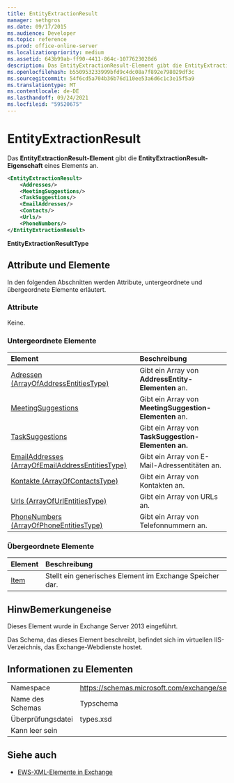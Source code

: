 ```yaml
---
title: EntityExtractionResult
manager: sethgros
ms.date: 09/17/2015
ms.audience: Developer
ms.topic: reference
ms.prod: office-online-server
ms.localizationpriority: medium
ms.assetid: 643b99ab-ff90-4411-864c-1077623028d6
description: Das EntityExtractionResult-Element gibt die EntityExtractionResult-Eigenschaft eines Elements an.
ms.openlocfilehash: b550953233999bfd9c4dc08a7f892e798029df3c
ms.sourcegitcommit: 54f6cd5a704b36b76d110ee53a6d6c1c3e15f5a9
ms.translationtype: MT
ms.contentlocale: de-DE
ms.lasthandoff: 09/24/2021
ms.locfileid: "59520675"
---
```

# <a name="entityextractionresult"></a>EntityExtractionResult

Das **EntityExtractionResult-Element** gibt die **EntityExtractionResult-Eigenschaft** eines Elements an. 
  
```XML
<EntityExtractionResult>
    <Addresses/>
    <MeetingSuggestions/>
    <TaskSuggestions/>
    <EmailAddresses/>
    <Contacts/>
    <Urls/>
    <PhoneNumbers/>
</EntityExtractionResult>
```

 **EntityExtractionResultType**
## <a name="attributes-and-elements"></a>Attribute und Elemente

In den folgenden Abschnitten werden Attribute, untergeordnete und übergeordnete Elemente erläutert.
  
### <a name="attributes"></a>Attribute

Keine.
  
### <a name="child-elements"></a>Untergeordnete Elemente

|**Element**|**Beschreibung**|
|:-----|:-----|
|[Adressen (ArrayOfAddressEntitiesType)](addresses-arrayofaddressentitiestype.md) <br/> |Gibt ein Array von **AddressEntity-Elementen** an.  <br/> |
|[MeetingSuggestions](meetingsuggestions.md) <br/> |Gibt ein Array von **MeetingSuggestion-Elementen** an.  <br/> |
|[TaskSuggestions](tasksuggestions.md) <br/> |Gibt ein Array von **TaskSuggestion-Elementen an.**  <br/> |
|[EmailAddresses (ArrayOfEmailAddressEntitiesType)](emailaddresses-arrayofemailaddressentitiestype.md) <br/> |Gibt ein Array von E-Mail-Adressentitäten an.  <br/> |
|[Kontakte (ArrayOfContactsType)](contacts-arrayofcontactstype.md) <br/> |Gibt ein Array von Kontakten an.  <br/> |
|[Urls (ArrayOfUrlEntitiesType)](urls-arrayofurlentitiestype.md) <br/> |Gibt ein Array von URLs an.  <br/> |
|[PhoneNumbers (ArrayOfPhoneEntitiesType)](phonenumbers-arrayofphoneentitiestype.md) <br/> |Gibt ein Array von Telefonnummern an.  <br/> |
   
### <a name="parent-elements"></a>Übergeordnete Elemente

|**Element**|**Beschreibung**|
|:-----|:-----|
|[Item](item.md) <br/> |Stellt ein generisches Element im Exchange Speicher dar.  <br/> |
   
## <a name="remarks"></a>HinwBemerkungeneise

Dieses Element wurde in Exchange Server 2013 eingeführt.
  
Das Schema, das dieses Element beschreibt, befindet sich im virtuellen IIS-Verzeichnis, das Exchange-Webdienste hostet.
  
## <a name="element-information"></a>Informationen zu Elementen

|||
|:-----|:-----|
|Namespace  <br/> |https://schemas.microsoft.com/exchange/services/2006/types  <br/> |
|Name des Schemas  <br/> |Typschema  <br/> |
|Überprüfungsdatei  <br/> |types.xsd  <br/> |
|Kann leer sein  <br/> ||
   
## <a name="see-also"></a>Siehe auch



- [EWS-XML-Elemente in Exchange](ews-xml-elements-in-exchange.md)

